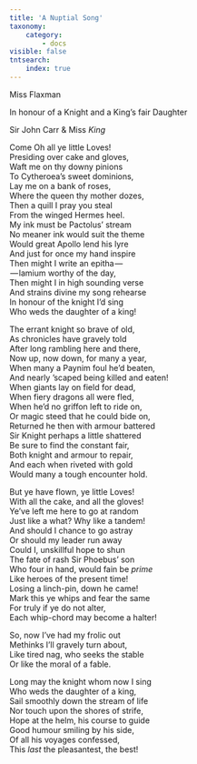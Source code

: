 ```yaml
---
title: 'A Nuptial Song'
taxonomy:
    category:
        - docs
visible: false
tntsearch:
    index: true
---
```


<div class="author">Miss Flaxman</div>

<span class="title">In honour of a Knight and a King’s fair Daughter</span>

<span class="pencil">Sir John Carr &amp; Miss *King*</span>

Come Oh all ye little Loves!  
Presiding over cake and gloves,  
Waft me on thy downy pinions  
To Cytheroea’s sweet dominions,  
Lay me on a bank of roses,  
Where the queen thy mother dozes,  
Then a quill I pray you steal  
From the winged Hermes heel.  
My ink must be Pactolus’ stream  
No meaner ink would suit the theme  
Would great Apollo lend his lyre  
And just for once my hand inspire  
Then might I write an epitha —   
 — lamium worthy of the day,  
Then might I in high sounding verse  
And strains divine my song rehearse  
In honour of the knight I’d sing  
Who weds the daughter of a king!

The errant knight so brave of old,  
As chronicles have gravely told  
After long rambling here and there,  
Now up, now down, for many a year,  
When many a Paynim foul he’d beaten,  
And nearly ’scaped being killed and eaten!  
When giants lay on field for dead,  
When fiery dragons all were fled,  
When he’d no griffon left to ride on,  
Or magic steed that he could bide on,  
Returned he then with armour battered  
Sir Knight perhaps a little shattered  
Be sure to find the constant fair,  
Both knight and armour to repair,  
And each when riveted with gold  
Would many a tough encounter hold.

But ye have flown, ye little Loves!  
With all the cake, and all the gloves!  
Ye’ve left me here to go at random  
Just like a what? Why like a tandem!  
And should I chance to go astray  
Or should my leader run away  
Could I, unskillful hope to shun  
The fate of rash Sir Phoebus’ son  
Who four in hand, would fain be *prime*  
Like heroes of the present time!  
Losing a linch-pin, down he came!  
Mark this ye whips and fear the same  
For truly if ye do not alter,  
Each whip-chord may become a halter!

So, now I’ve had my frolic out  
Methinks I’ll gravely turn about,  
Like tired nag, who seeks the stable  
Or like the moral of a fable.

Long may the knight whom now I sing  
Who weds the daughter of a king,  
Sail smoothly down the stream of life  
Nor touch upon the shores of strife,  
Hope at the helm, his course to guide  
Good humour smiling by his side,  
Of all his voyages confessed,  
This *last* the pleasantest, the best!